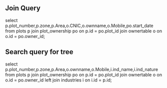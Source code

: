 ## Join Query


select p.plot_number,p.zone,p.Area,o.CNIC,o.ownname,o.Mobile,po.start_date
from plots p
join
plot_ownership po
on p.id = po.plot_id
join
ownertable o
on o.id = po.owner_id;



## Search query for tree
select p.plot_number,p.zone,p.Area,o.ownname,o.Mobile,i.ind_name,i.ind_nature
from plots p
join
plot_ownership po
on p.id = po.plot_id
join
ownertable o
on o.id = po.owner_id
left join
industries i
on i.id = p.id;
